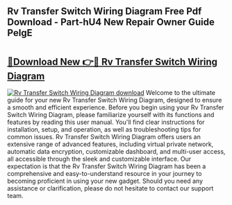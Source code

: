## Rv Transfer Switch Wiring Diagram Free Pdf Download - Part-hU4 New Repair Owner Guide PeIgE

# <h2><a href="http://dfmc1h7.blite.top/?on=Rv+Transfer+Switch+Wiring+Diagram">🔗Download New 👉🔴 Rv Transfer Switch Wiring Diagram</a></h2>

[![Rv Transfer Switch Wiring Diagram download](https://i.imgur.com/lujVjoI.png)](http://dfmc1h7.blite.top/?on=Rv+Transfer+Switch+Wiring+Diagram)
Welcome to the ultimate guide for your new Rv Transfer Switch Wiring Diagram, designed to ensure a smooth and efficient experience. Before you begin using your Rv Transfer Switch Wiring Diagram, please familiarize yourself with its functions and features by reading this user manual. You'll find clear instructions for installation, setup, and operation, as well as troubleshooting tips for common issues. Rv Transfer Switch Wiring Diagram offers users an extensive range of advanced features, including virtual private network, automatic data encryption, customizable dashboard, and multi-user access, all accessible through the sleek and customizable interface. Our expectation is that the Rv Transfer Switch Wiring Diagram has been a comprehensive and easy-to-understand resource in your journey to becoming proficient in using your new gadget. Should you need any assistance or clarification, please do not hesitate to contact our support team.
